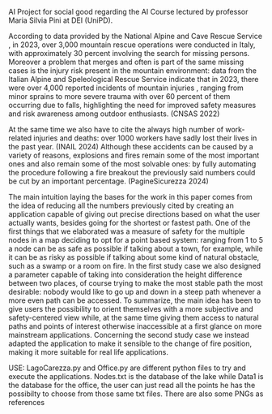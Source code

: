 AI Project for social good regarding the AI Course lectured by professor Maria Silvia Pini at DEI (UniPD).

According to data provided by the National Alpine and
Cave Rescue Service , in 2023, over 3,000 mountain rescue
operations were conducted in Italy, with approximately 30
percent involving the search for missing persons. Moreover a problem that merges and often is part of the same
missing cases is the injury risk present in the mountain
environment: data from the Italian Alpine and Speleological
Rescue Service indicate that in 2023, there were over
4,000 reported incidents of mountain injuries , ranging
from minor sprains to more severe trauma with over 60
percent of them occurring due to falls, highlighting the need
for improved safety measures and risk awareness among
outdoor enthusiasts. (CNSAS 2022)

At the same time we also have to cite the always high
number of work-related injuries and deaths: over 1000
workers have sadly lost their lives in the past year. (INAIL
2024) Although these accidents can be caused by a variety
of reasons, explosions and fires remain some of the most
important ones and also remain some of the most solvable
ones: by fully automating the procedure following a fire
breakout the previously said numbers could be cut by an
important percentage. (PagineSicurezza 2024)

The main intuition laying the bases for the work in this paper
comes from the idea of reducing all the numbers previously
cited by creating an application capable of giving out precise
directions based on what the user actually wants, besides going for the shortest or fastest path. One of the first things that
we elaborated was a measure of safety for the multiple nodes
in a map deciding to opt for a point based system: ranging
from 1 to 5 a node can be as safe as possible if talking about
a town, for example, while it can be as risky as possible if
talking about some kind of natural obstacle, such as a swamp
or a room on fire. In the first study case we also designed
a parameter capable of taking into consideration the height
difference between two places, of course trying to make the
most stable path the most desirable: nobody would like to go
up and down in a steep path whenever a more even path can
be accessed. To summarize, the main idea has been to give
users the possibility to orient themselves with a more subjective and safety-centered view while, at the same time giving
them access to natural paths and points of interest otherwise
inaccessible at a first glance on more mainstream applications. Concerning the second study case we instead adapted
the application to make it sensible to the change of fire position, making it more suitable for real life applications.

USE:
LagoCarezza.py and Office.py are different python files to try and execute the applications. Nodes.txt is the database of the lake while Data1 is the database for the office, the user can just read all the points he has the possibilty to choose from those same txt files. There are also some PNGs as references
